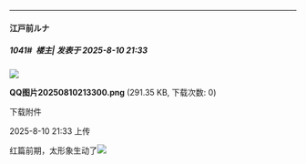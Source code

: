 ﻿
*****

####  江戸前ルナ  
##### 1041#         楼主| 发表于 2025-8-10 21:33

<img src="https://img.stage1st.com/forum/202508/10/213312jpc0w2un63oggxju.png" referrerpolicy="no-referrer">

<strong>QQ图片20250810213300.png</strong> (291.35 KB, 下载次数: 0)

下载附件

2025-8-10 21:33 上传

红篇前期，太形象生动了<img src="https://static.stage1st.com/image/smiley/face2017/066.png" referrerpolicy="no-referrer">

